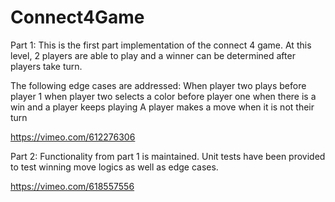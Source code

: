 # Connect4Game
Part 1:
This is the first part implementation of the connect 4 game. At this level, 2 players are able to play and a winner can be 
determined after players take turn.

The following edge cases are addressed:
When player two plays before player 1
when player two selects a color before player one
when there is a win and a player keeps playing
A player makes a move when it is not their turn

https://vimeo.com/612276306

Part 2:
Functionality from part 1 is maintained.
Unit tests have been provided to test winning move logics as well as edge cases.

https://vimeo.com/618557556
